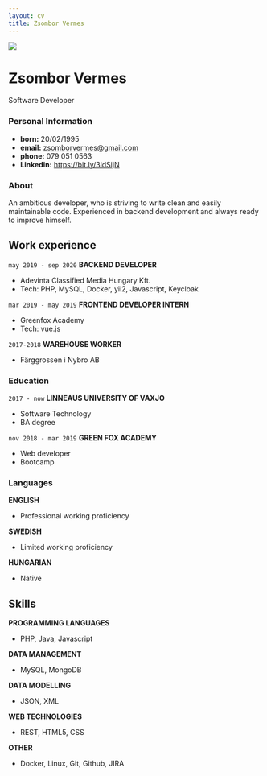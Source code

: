 ```yaml
---
layout: cv
title: Zsombor Vermes
---
```


<img src="https://uploads-ssl.webflow.com/5e208b658b900b5c02df772d/5f7b0cac93f475e4233d0441_cv_pic%20(3).jpeg"/>

# Zsombor Vermes

Software Developer

### Personal Information
- __born:__ 20/02/1995
- __email:__ zsomborvermes@gmail.com
- __phone:__ 079 051 0563
- __Linkedin:__ <a href="https://bit.ly/3ldSijN">https://bit.ly/3ldSijN</a>

### About

An ambitious developer, who is striving to write clean and easily maintainable code. Experienced in backend development and always ready to improve himself.


## Work experience

`may 2019 - sep 2020`
__BACKEND DEVELOPER__

- Adevinta Classified Media Hungary Kft.
- Tech: PHP, MySQL, Docker, yii2, Javascript, Keycloak

`mar 2019 - may 2019`
__FRONTEND DEVELOPER INTERN__

- Greenfox Academy
- Tech: vue.js

`2017-2018`
__WAREHOUSE WORKER__

- Färggrossen i Nybro AB

### Education

`2017 - now`
__LINNEAUS UNIVERSITY OF VAXJO__

- Software Technology
- BA degree

`nov 2018 - mar 2019`
__GREEN FOX ACADEMY__

- Web developer
- Bootcamp


### Languages

__ENGLISH__

- Professional working proficiency

__SWEDISH__

- Limited working proficiency

__HUNGARIAN__

- Native

## Skills

__PROGRAMMING LANGUAGES__ 
- PHP, Java, Javascript

__DATA MANAGEMENT__
- MySQL, MongoDB

__DATA MODELLING__ 
- JSON, XML

__WEB TECHNOLOGIES__
- REST, HTML5, CSS

__OTHER__
- Docker, Linux, Git, Github, JIRA


<!-- ### Footer

Last updated: May 2013 -->


